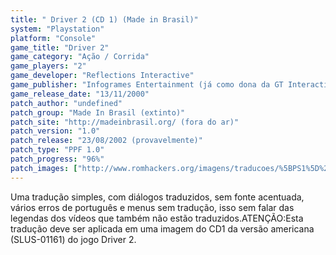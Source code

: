 ```yaml
---
title: " Driver 2 (CD 1) (Made in Brasil)"
system: "Playstation"
platform: "Console"
game_title: "Driver 2"
game_category: "Ação / Corrida"
game_players: "2"
game_developer: "Reflections Interactive"
game_publisher: "Infogrames Entertainment (já como dona da GT Interactive)"
game_release_date: "13/11/2000"
patch_author: "undefined"
patch_group: "Made In Brasil (extinto)"
patch_site: "http://madeinbrasil.org/ (fora do ar)"
patch_version: "1.0"
patch_release: "23/08/2002 (provavelmente)"
patch_type: "PPF 1.0"
patch_progress: "96%"
patch_images: ["http://www.romhackers.org/imagens/traducoes/%5BPS1%5D%20Driver%202%20-%20CD1%20-%20Made%20in%20Brasil%20-%201.jpg","http://www.romhackers.org/imagens/traducoes/%5BPS1%5D%20Driver%202%20-%20CD1%20-%20Made%20in%20Brasil%20-%202.jpg","http://www.romhackers.org/imagens/traducoes/%5BPS1%5D%20Driver%202%20-%20CD1%20-%20Made%20in%20Brasil%20-%203.jpg"]
---
```

Uma tradução simples, com diálogos traduzidos, sem fonte acentuada, vários erros de português e menus sem tradução, isso sem falar das legendas dos vídeos que também não estão traduzidos.ATENÇÃO:Esta tradução deve ser aplicada em uma imagem do CD1 da versão americana (SLUS-01161) do jogo Driver 2.